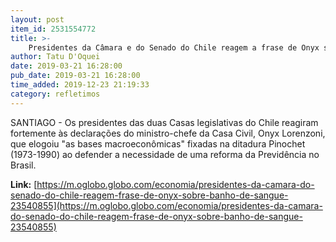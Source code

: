 ```yaml
---
layout: post
item_id: 2531554772
title: >-
    Presidentes da Câmara e do Senado do Chile reagem a frase de Onyx sobre 'banho de sangue'
author: Tatu D'Oquei
date: 2019-03-21 16:28:00
pub_date: 2019-03-21 16:28:00
time_added: 2019-12-23 21:19:33
category: refletimos
---
```


SANTIAGO - Os presidentes das duas Casas legislativas do Chile reagiram fortemente às declarações do ministro-chefe da Casa Civil, Onyx Lorenzoni, que elogoiu "as bases macroeconômicas" fixadas na ditadura Pinochet (1973-1990) ao defender a necessidade de uma reforma da Previdência no Brasil.

**Link:** [https://m.oglobo.globo.com/economia/presidentes-da-camara-do-senado-do-chile-reagem-frase-de-onyx-sobre-banho-de-sangue-23540855](https://m.oglobo.globo.com/economia/presidentes-da-camara-do-senado-do-chile-reagem-frase-de-onyx-sobre-banho-de-sangue-23540855)

